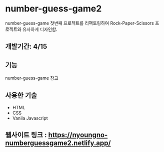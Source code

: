 # number-guess-game2

number-guess-game 첫번째 프로젝트를 리팩토링하여 Rock-Paper-Scissors 프로젝트와 유사하게 디자인함.

## 개발기간: 4/15


## 기능
number-guess-game 참고

## 사용한 기술
* HTML
* CSS
* Vanila Javascript

## 웹사이트 링크 : <https://nyoungno-numberguessgame2.netlify.app/>